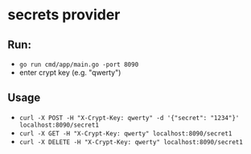 # secrets provider

## Run:
- `go run cmd/app/main.go -port 8090`
- enter crypt key (e.g. "qwerty")

## Usage
- `curl -X POST -H "X-Crypt-Key: qwerty" -d '{"secret": "1234"}' localhost:8090/secret1`
- `curl -X GET -H "X-Crypt-Key: qwerty" localhost:8090/secret1`
- `curl -X DELETE -H "X-Crypt-Key: qwerty" localhost:8090/secret1`
